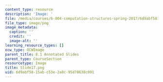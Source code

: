 ```yaml
---
content_type: resource
description: 'Image: '
file: /media/courses/6-004-computation-structures-spring-2017/6d9abf5815abc53e2a8c95d70638c091_Slide17.png
file_type: image/png
image_metadata:
  caption: ''
  credit: ''
  image-alt: ''
learning_resource_types: []
ocw_type: OCWImage
parent_title: 8.1 Annotated Slides
parent_type: CourseSection
resourcetype: Image
title: Slide17.png
uid: 6d9abf58-15ab-c53e-2a8c-95d70638c091
---
```

